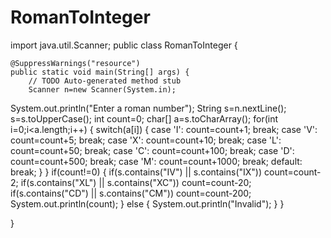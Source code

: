 # RomanToInteger
import java.util.Scanner;
public class RomanToInteger {

	@SuppressWarnings("resource")
	public static void main(String[] args) {
		// TODO Auto-generated method stub
		Scanner n=new Scanner(System.in);
System.out.println("Enter a roman number");
String s=n.nextLine();
s=s.toUpperCase();
int count=0;
char[] a=s.toCharArray();
for(int i=0;i<a.length;i++)
{
	switch(a[i])
	{
	case 'I':
		count=count+1;
		break;
	case 'V':
		count=count+5;
		break;
	case 'X':
		count=count+10;
		break;
	case 'L':
		count=count+50;
		break;
	case 'C':
		count=count+100;
		break;
	case 'D':
		count=count+500;
		break;
	case 'M':
		count=count+1000;
		break;
	default:
		break;
		}
}
if(count!=0)
{
if(s.contains("IV") || s.contains("IX"))
	count=count-2;
if(s.contains("XL") || s.contains("XC"))
	count=count-20;
if(s.contains("CD") || s.contains("CM"))
	count=count-200;
System.out.println(count);
}
else
{
	System.out.println("Invalid");
}
	}

}
